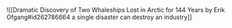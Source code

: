 ![[Dramatic Discovery of Two Whaleships Lost in Arctic for 144 Years by Erik Ofgang#id262786664 a single disaster can destroy an industry]]

